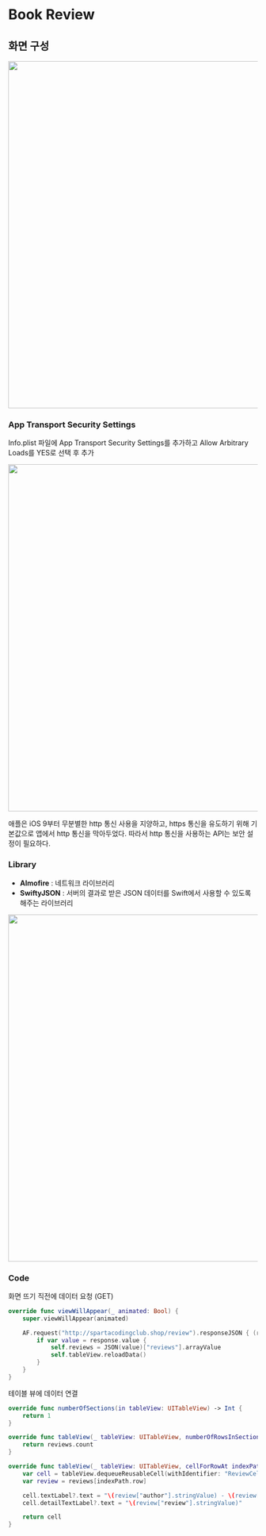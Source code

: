# Book Review

## 화면 구성

<img width="700" src="https://user-images.githubusercontent.com/60697742/125149308-403a8e00-e173-11eb-84bb-b3d0b299432f.png">

### App Transport Security Settings

Info.plist 파일에 App Transport Security Settings를 추가하고 Allow Arbitrary Loads를 YES로 선택 후 추가

<img width="700" src="https://user-images.githubusercontent.com/60697742/125149293-25681980-e173-11eb-9931-bc54bbbe5750.png">

애플은 iOS 9부터 무분별한 http 통신 사용을 지양하고, https 통신을 유도하기 위해 기본값으로 앱에서 http 통신을 막아두었다.
따라서 http 통신을 사용하는 API는 보안 설정이 필요하다.

### Library

- **Almofire** : 네트워크 라이브러리
- **SwiftyJSON** : 서버의 결과로 받은 JSON 데이터를 Swift에서 사용할 수 있도록 해주는 라이브러리

<img width="700" src="https://user-images.githubusercontent.com/60697742/125149570-ac69c180-e174-11eb-82b6-d388b934f0fa.png">

### Code

화면 뜨기 직전에 데이터 요청 (GET)

```swift
override func viewWillAppear(_ animated: Bool) {
    super.viewWillAppear(animated)

    AF.request("http://spartacodingclub.shop/review").responseJSON { (response) in
        if var value = response.value {
            self.reviews = JSON(value)["reviews"].arrayValue
            self.tableView.reloadData()
        }
    }
}
```

테이블 뷰에 데이터 연결

```swift
override func numberOfSections(in tableView: UITableView) -> Int {
    return 1
}

override func tableView(_ tableView: UITableView, numberOfRowsInSection section: Int) -> Int {
    return reviews.count
}

override func tableView(_ tableView: UITableView, cellForRowAt indexPath: IndexPath) -> UITableViewCell {
    var cell = tableView.dequeueReusableCell(withIdentifier: "ReviewCell", for: indexPath)
    var review = reviews[indexPath.row]

    cell.textLabel?.text = "\(review["author"].stringValue) - \(review["title"].stringValue)"
    cell.detailTextLabel?.text = "\(review["review"].stringValue)"

    return cell
}
```
